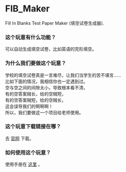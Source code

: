 # FIB_Maker
Fill In Blanks Test Paper Maker (填空试卷生成器).
### 这个玩意有什么功能？
可以自动生成填空试卷，比如英语的完形填空。
### 为什么我们要做这个玩意？
学校的填空试卷真是一言难尽，让我们当学生的苦不堪言……  
比如下面的情况，我相信你也一定遇到过。  
空与空之间的间隙太小，导致根本看不清，  
有的空答案贼长，给的空贼短，  
有的空答案贼短，给的空贼长，  
这会误导我们的啊啊啊！  
所以，我们要做这一个项目给老师使用。
### 这个玩意下载链接在哪？
去 [官网](https://project-raygroup.rth.app/fib_maker) 下载。
### 如何使用这个玩意？
使用手册在 [这里](https://project-raygroup.rth.app/fib_maker/guide) 。
